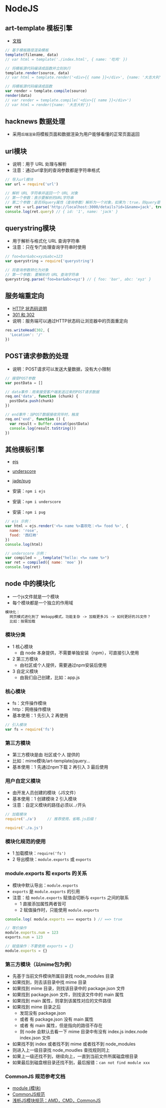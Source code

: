# NodeJS

## art-template 模板引擎

- [文档](https://aui.github.io/art-template/zh-cn/docs/)

```js
// 基于模板路径渲染模板
template(filename, data)
// var html = template('./index.html', { name: '吃鸡' })

// 将模板源代码编译成函数并立刻执行
template.render(source, data)
// var html = template.render('<div>{{ name }}</div>', {name: '大吉大利'})

// 将模板源代码编译成函数
var render = template.compile(source)
render(data)
// var render = template.compile('<div>{{ name }}</div>')
// var html = render({name: '大吉大利'})
```

## hacknews 数据处理

- 采用`后端渲染`将模板页面和数据渲染为用户能够看懂的正常页面返回

## url模块

- 说明：用于 URL 处理与解析
- 注意：通过url拿到的查询参数都是字符串格式

```js
// 导入url模块
var url = require('url')

// 解析 URL 字符串并返回一个 URL 对象
// 第一个参数：表示要解析的URL字符串
// 第二个参数：是否将query属性（查询参数）解析为一个对象，如果为：true，则query是一个对象
var ret = url.parse('http://localhost:3000/details?id=1&name=jack', true)
console.log(ret.query) // { id: '1', name: 'jack' }
```

## querystring模块

- 用于解析与格式化 URL 查询字符串
- 注意：只在专门处理查询字符串时使用

```js
// foo=bar&abc=xyz&abc=123
var querystring = require('querystring')

// 将查询参数转化为对象
// 第一个参数: 要解析的 URL 查询字符串
querystring.parse('foo=bar&abc=xyz') // { foo: 'bar', abc: 'xyz' }
```

## 服务端重定向

- [HTTP 状态码说明](https://developer.mozilla.org/zh-CN/docs/Web/HTTP/Status)
- [301 和 302](http://shuai.be/archives/301-302-redirection/)
- 说明：服务端可以通过HTTP状态码让浏览器中的页面重定向

```js
res.writeHead(302, {
  'Location': '/'
})
```

## POST请求参数的处理

- 说明：POST请求可以发送大量数据，没有大小限制

```js
// 接受POST参数
var postData = []

// data事件：用来接受客户端发送过来的POST请求数据
req.on('data', function (chunk) {
  postData.push(chunk)
})

// end事件：当POST数据接收完毕时，触发
req.on('end', function () {
  var result = Buffer.concat(postData)
  console.log(result.toString())
})
```

## 其他模板引擎

- [ejs](https://github.com/mde/ejs)
- [underscore](http://www.css88.com/doc/underscore/)
- [jade/pug](https://github.com/pugjs/pug)

- 安装：`npm i ejs`
- 安装：`npm i underscore`
- 安装：`npm i pug`

```js
// ejs 示例：
var html = ejs.render('<%= name %>喜欢吃：<%= food %>', {
  name: 'rose',
  food: '西红柿'
})
console.log(html)

// underscore 示例：
var compiled = _.template("hello: <%= name %>")
var ret = compiled({ name: 'moe' })
console.log(ret)
```

## node 中的模块化

- 一个js文件就是一个模块
- 每个模块都是一个独立的作用域

```html
模块化：
  网页模式进化到了 Webapp模式，功能复杂 -> 加载更多JS -> 如何更好的JS文件？
  比如：按需加载
```

### 模块分类

- 1 核心模块
  - 由 node 本身提供，不需要单独安装（npm），可直接引入使用
- 2 第三方模块
  - 由社区或个人提供，需要通过npm安装后使用
- 3 自定义模块
  - 由我们自己创建，比如：app.js

### 核心模块

- fs：文件操作模块
- http：网络操作模块
- 基本使用：1 先引入  2 再使用

```js
// 引入模块
var fs = require('fs')
```

### 第三方模块

- 第三方模块是由 社区或个人 提供的
- 比如：mime模块/art-template/jquery...
- 基本使用：1 先通过npm下载 2 再引入 3 最后使用

### 用户自定义模块

- 由开发人员创建的模块（JS文件）
- 基本使用：1 创建模块 2 引入模块
- 注意：自定义模块的路径必须以`./`开头

```js
// 加载模块
require('./a')     // 推荐使用，省略.js后缀！

require('./a.js')
```

### 模块化规范的使用

- 1 加载模块：`require('fs')`
- 2 导出模块：`module.exports` 或 `exports`

### module.exports 和 exports 的关系

- 模块中默认导出：`module.exports`
- `exports` 是 `module.exports` 的引用
- 注意：给 `module.exports` 赋值会切断与 `exports` 之间的联系
  - 1 直接添加属性两者皆可
  - 2 赋值操作时，只能使用 `module.exports`

```js
console.log( module.exports === exports ) // ==> true

// 等价操作
module.exports.num = 123
exports.num = 123

// 赋值操作：不要使用 exports = {}
module.exports = {}
```

### 第三方模块（以mime包为例）

- 先基于当前文件模块所属目录找 node_modules 目录
- 如果找到，则去该目录中找 mime 目录
- 如果找到 mime 目录，则找该目录中的 package.json 文件
- 如果找到 package.json 文件，则找该文件中的 main 属性
- 如果找到 main 属性，则拿到该属性对应的文件路径
- 如果找到 mime 目录之后
  - 发现没有 package.json
  - 或者 有 package.json 没有 main 属性
  - 或者 有 main 属性，但是指向的路径不存在
  - 则 node 会默认去看一下 mime 目录中有没有 index.js index.node index.json 文件
- 如果找不到 index 或者找不到 mime 或者找不到 node_modules
- 则进入上一级目录找 node_moudles 查找规则同上
- 如果上一级还找不到，继续向上，一直到当前文件所属磁盘根目录
- 如果最后到磁盘根目录还找不到，最后报错：`can not find module xxx`

### CommonJS 规范参考文档

- [module (模块)](http://nodejs.cn/api/modules.html)
- [CommonJS规范](http://javascript.ruanyifeng.com/nodejs/module.html)
- [浅析JS模块规范：AMD，CMD，CommonJS](http://www.jianshu.com/p/09ffac7a3b2c)
